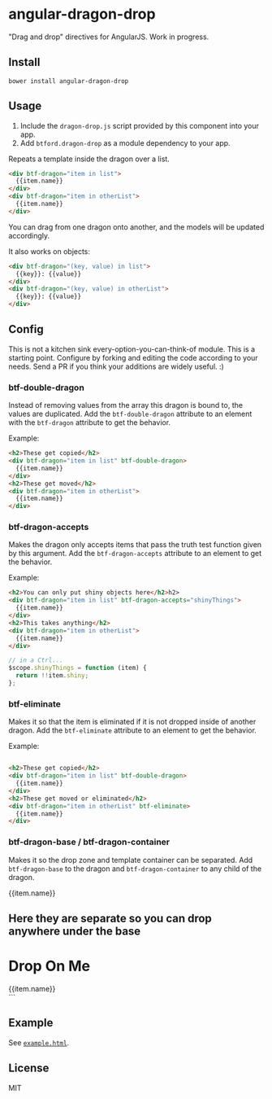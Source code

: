# angular-dragon-drop
"Drag and drop" directives for AngularJS. Work in progress.

## Install

```shell
bower install angular-dragon-drop
```

## Usage
1. Include the `dragon-drop.js` script provided by this component into your app.
2. Add `btford.dragon-drop` as a module dependency to your app.

Repeats a template inside the dragon over a list.
```html
<div btf-dragon="item in list">
  {{item.name}}
</div>
<div btf-dragon="item in otherList">
  {{item.name}}
</div>
```
You can drag from one dragon onto another, and the models will be updated accordingly.

It also works on objects:
```html
<div btf-dragon="(key, value) in list">
  {{key}}: {{value}}
</div>
<div btf-dragon="(key, value) in otherList">
  {{key}}: {{value}}
</div>
```


## Config
This is not a kitchen sink every-option-you-can-think-of module.
This is a starting point.
Configure by forking and editing the code according to your needs.
Send a PR if you think your additions are widely useful. :)

### btf-double-dragon
Instead of removing values from the array this dragon is bound to, the values are duplicated.
Add the `btf-double-dragon` attribute to an element with the `btf-dragon` attribute to get the behavior.

Example:
```html
<h2>These get copied</h2>
<div btf-dragon="item in list" btf-double-dragon>
  {{item.name}}
</div>
<h2>These get moved</h2>
<div btf-dragon="item in otherList">
  {{item.name}}
</div>
```

### btf-dragon-accepts
Makes the dragon only accepts items that pass the truth test function given by this argument.
Add the `btf-dragon-accepts` attribute to an element to get the behavior.

Example:
```html
<h2>You can only put shiny objects here</h2>h2>
<div btf-dragon="item in list" btf-dragon-accepts="shinyThings">
  {{item.name}}
</div>
<h2>This takes anything</h2>
<div btf-dragon="item in otherList">
  {{item.name}}
</div>
```

```javascript
// in a Ctrl...
$scope.shinyThings = function (item) {
  return !!item.shiny;
};
```

### btf-eliminate
Makes it so that the item is eliminated if it is not dropped inside of another dragon.
Add the `btf-eliminate` attribute to an element to get the behavior.

Example:
```html

<h2>These get copied</h2>
<div btf-dragon="item in list" btf-double-dragon>
  {{item.name}}
</div>
<h2>These get moved or eliminated</h2>
<div btf-dragon="item in otherList" btf-eliminate>
  {{item.name}}
</div>
```

### btf-dragon-base / btf-dragon-container
Makes it so the drop zone and template container can be separated.
Add `btf-dragon-base` to the dragon and `btf-dragon-container` to any child of the dragon.

<div btf-dragon="item in list">
  {{item.name}}
</div>
<h2>Here they are separate so you can drop anywhere under the base</h2>
<div btf-dragon="item in otherList" btf-dragon-base>
  <h1>Drop On Me</h1>
  <div btf-dragon-container>
    {{item.name}}
  </div>
</div>
```

## Example
See [`example.html`](http://htmlpreview.github.io/?https://github.com/btford/angular-dragon-drop/blob/master/example.html).

## License
MIT

